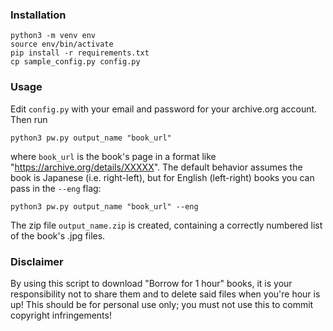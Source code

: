 ### Installation

```
python3 -m venv env
source env/bin/activate
pip install -r requirements.txt
cp sample_config.py config.py
```

### Usage

Edit `config.py` with your email and password for your archive.org account. Then run

```
python3 pw.py output_name "book_url"
```

where `book_url` is the book's page in a format like "https://archive.org/details/XXXXX". The default behavior assumes the book is Japanese (i.e. right-left), but for English (left-right) books you can pass in the `--eng` flag:

```
python3 pw.py output_name "book_url" --eng
```

The zip file `output_name.zip` is created, containing a correctly numbered list of the book's .jpg files.

### Disclaimer

By using this script to download "Borrow for 1 hour" books, it is your responsibility not to share them and to delete said files when you're hour is up! This should be for personal use only; you must not use this to commit copyright infringements!
